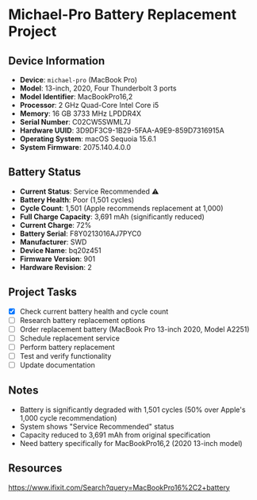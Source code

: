 # Michael-Pro Battery Replacement Project

## Device Information
- **Device**: `michael-pro` (MacBook Pro)
- **Model**: 13-inch, 2020, Four Thunderbolt 3 ports
- **Model Identifier**: MacBookPro16,2
- **Processor**: 2 GHz Quad-Core Intel Core i5
- **Memory**: 16 GB 3733 MHz LPDDR4X
- **Serial Number**: C02CW5SWML7J
- **Hardware UUID**: 3D9DF3C9-1B29-5FAA-A9E9-859D7316915A
- **Operating System**: macOS Sequoia 15.6.1
- **System Firmware**: 2075.140.4.0.0

## Battery Status
- **Current Status**: Service Recommended ⚠️
- **Battery Health**: Poor (1,501 cycles)
- **Cycle Count**: 1,501 (Apple recommends replacement at 1,000)
- **Full Charge Capacity**: 3,691 mAh (significantly reduced)
- **Current Charge**: 72%
- **Battery Serial**: F8Y0213016AJ7PYC0
- **Manufacturer**: SWD
- **Device Name**: bq20z451
- **Firmware Version**: 901
- **Hardware Revision**: 2

## Project Tasks
- [x] Check current battery health and cycle count
- [ ] Research battery replacement options
- [ ] Order replacement battery (MacBook Pro 13-inch 2020, Model A2251)
- [ ] Schedule replacement service
- [ ] Perform battery replacement
- [ ] Test and verify functionality
- [ ] Update documentation

## Notes
- Battery is significantly degraded with 1,501 cycles (50% over Apple's 1,000 cycle recommendation)
- System shows "Service Recommended" status
- Capacity reduced to 3,691 mAh from original specification
- Need battery specifically for MacBookPro16,2 (2020 13-inch model)

## Resources
https://www.ifixit.com/Search?query=MacBookPro16%2C2+battery
